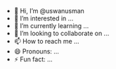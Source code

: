 - 👋 Hi, I’m @uswanusman
- 👀 I’m interested in ...
- 🌱 I’m currently learning ...
- 💞️ I’m looking to collaborate on ...
- 📫 How to reach me ...
- 😄 Pronouns: ...
- ⚡ Fun fact: ...

<!---
uswanusman/uswanusman is a ✨ special ✨ repository because its `README.md` (this file) appears on your GitHub profile.
You can click the Preview link to take a look at your changes.
--->
